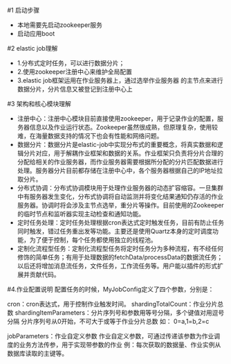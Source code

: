 #1  启动步骤
*  本地需要先启动zookeeper服务
*  启动应用boot

#2 elastic job理解
* 1.分布式定时任务，可以进行数据分片；
* 2.使用zookeeper注册中心来维护全局配置
* 3.elastic job框架运用在作业服务器上，通过选举作业服务器
的主节点来进行数据分片，分片信息又被登记到注册中心上

#3 架构和核心模块理解
* 注册中心：注册中心模块目前直接使用zookeeper，用于记录作业的配置，服务器信息以及作业运行状态。Zookeeper虽然很成熟，但原理复杂，使用较难，在海量数据支持的情况下也会有性能和网络问题。
* 数据分片：数据分片是elastic-job中实现分布式的重要概念，将真实数据和逻辑分片对应，用于解耦作业框架和数据的关系。作业框架只负责将分片合理的分配给相关的作业服务器，而作业服务器需要根据所分配的分片匹配数据进行处理。服务器分片目前都存储在注册中心中，各个服务器根据自己的IP地址拉取分片。
* 分布式协调：分布式协调模块用于处理作业服务器的动态扩容缩容。一旦集群中有服务器发生变化，分布式协调将自动监测并将变化结果通知仍存活的作业服务器。协调时将会涉及主节点选举，重分片等操作。目前使用的Zookeeper的临时节点和监听器实现主动检查和通知功能。
* 定时任务处理：定时任务处理根据cron表达式定时触发任务，目前有防止任务同时触发，错过任务重出发等功能。主要还是使用Quartz本身的定时调度功能，为了便于控制，每个任务都使用独立的线程池。
* 定制化流程型任务：定制化流程型任务将定时任务分为多种流程，有不经任何修饰的简单任务；有用于处理数据的fetchData/processData的数据流任务；以后还将增加消息流任务，文件任务，工作流任务等。用户能以插件的形式扩展并贡献代码。

#4.作业配置说明
配置任务的时候，MyJobConfig定义了四个参数，分别是：

cron：cron表达式，用于控制作业触发时间。
shardingTotalCount：作业分片总数
shardingItemParameters：分片序列号和参数用等号分隔，多个键值对用逗号分隔
分片序列号从0开始，不可大于或等于作业分片总数
如：
0=a,1=b,2=c

jobParameters：作业自定义参数
作业自定义参数，可通过传递该参数为作业调度的业务方法传参，用于实现带参数的作业
例：每次获取的数据量、作业实例从数据库读取的主键等。